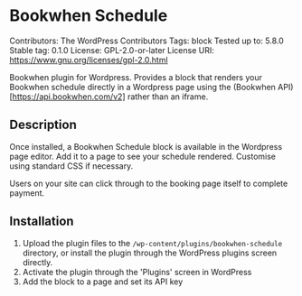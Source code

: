 # Bookwhen Schedule
Contributors:      The WordPress Contributors
Tags:              block
Tested up to:      5.8.0
Stable tag:        0.1.0
License:           GPL-2.0-or-later
License URI:       https://www.gnu.org/licenses/gpl-2.0.html

Bookwhen plugin for Wordpress. Provides a block that renders your Bookwhen schedule directly in a Wordpress page using the (Bookwhen API)[https://api.bookwhen.com/v2] rather than an iframe.

## Description

Once installed, a Bookwhen Schedule block is available in the Wordpress page editor. Add it to a page to see your schedule rendered. Customise using standard CSS if necessary.

Users on your site can click through to the booking page itself to complete payment.

## Installation

1. Upload the plugin files to the `/wp-content/plugins/bookwhen-schedule` directory, or install the plugin through the WordPress plugins screen directly.
1. Activate the plugin through the 'Plugins' screen in WordPress
1. Add the block to a page and set its API key


